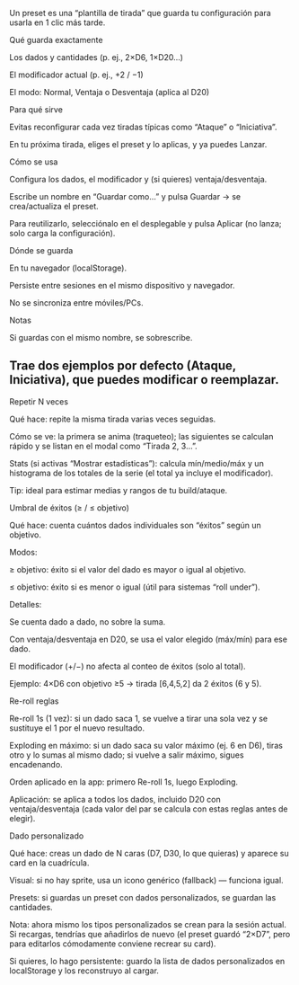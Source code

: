 Un preset es una “plantilla de tirada” que guarda tu configuración para usarla en 1 clic más tarde.

Qué guarda exactamente

Los dados y cantidades (p. ej., 2×D6, 1×D20…)

El modificador actual (p. ej., +2 / −1)

El modo: Normal, Ventaja o Desventaja (aplica al D20)

Para qué sirve

Evitas reconfigurar cada vez tiradas típicas como “Ataque” o “Iniciativa”.

En tu próxima tirada, eliges el preset y lo aplicas, y ya puedes Lanzar.

Cómo se usa

Configura los dados, el modificador y (si quieres) ventaja/desventaja.

Escribe un nombre en “Guardar como…” y pulsa Guardar → se crea/actualiza el preset.

Para reutilizarlo, selecciónalo en el desplegable y pulsa Aplicar (no lanza; solo carga la configuración).

Dónde se guarda

En tu navegador (localStorage).

Persiste entre sesiones en el mismo dispositivo y navegador.

No se sincroniza entre móviles/PCs.

Notas

Si guardas con el mismo nombre, se sobrescribe.

Trae dos ejemplos por defecto (Ataque, Iniciativa), que puedes modificar o reemplazar.
-----------------------------------------------------------------------------------------------------------

Repetir N veces

Qué hace: repite la misma tirada varias veces seguidas.

Cómo se ve: la primera se anima (traqueteo); las siguientes se calculan rápido y se listan en el modal como “Tirada 2, 3…”.

Stats (si activas “Mostrar estadísticas”): calcula mín/medio/máx y un histograma de los totales de la serie (el total ya incluye el modificador).

Tip: ideal para estimar medias y rangos de tu build/ataque.

Umbral de éxitos (≥ / ≤ objetivo)

Qué hace: cuenta cuántos dados individuales son “éxitos” según un objetivo.

Modos:

≥ objetivo: éxito si el valor del dado es mayor o igual al objetivo.

≤ objetivo: éxito si es menor o igual (útil para sistemas “roll under”).

Detalles:

Se cuenta dado a dado, no sobre la suma.

Con ventaja/desventaja en D20, se usa el valor elegido (máx/mín) para ese dado.

El modificador (+/−) no afecta al conteo de éxitos (solo al total).

Ejemplo: 4×D6 con objetivo ≥5 → tirada [6,4,5,2] da 2 éxitos (6 y 5).

Re-roll reglas

Re-roll 1s (1 vez): si un dado saca 1, se vuelve a tirar una sola vez y se sustituye el 1 por el nuevo resultado.

Exploding en máximo: si un dado saca su valor máximo (ej. 6 en D6), tiras otro y lo sumas al mismo dado; si vuelve a salir máximo, sigues encadenando.

Orden aplicado en la app: primero Re-roll 1s, luego Exploding.

Aplicación: se aplica a todos los dados, incluido D20 con ventaja/desventaja (cada valor del par se calcula con estas reglas antes de elegir).

Dado personalizado

Qué hace: creas un dado de N caras (D7, D30, lo que quieras) y aparece su card en la cuadrícula.

Visual: si no hay sprite, usa un icono genérico (fallback) — funciona igual.

Presets: si guardas un preset con dados personalizados, se guardan las cantidades.

Nota: ahora mismo los tipos personalizados se crean para la sesión actual. Si recargas, tendrías que añadirlos de nuevo (el preset guardó “2×D7”, pero para editarlos cómodamente conviene recrear su card).

Si quieres, lo hago persistente: guardo la lista de dados personalizados en localStorage y los reconstruyo al cargar.
